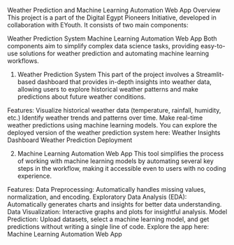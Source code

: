  Weather Prediction and Machine Learning Automation Web App
Overview
This project is a part of the Digital Egypt Pioneers Initiative, developed in collaboration with EYouth. It consists of two main components:

Weather Prediction System
Machine Learning Automation Web App
Both components aim to simplify complex data science tasks, providing easy-to-use solutions for weather prediction and automating machine learning workflows.

1. Weather Prediction System
This part of the project involves a Streamlit-based dashboard that provides in-depth insights into weather data, allowing users to explore historical weather patterns and make predictions about future weather conditions.

Features:
Visualize historical weather data (temperature, rainfall, humidity, etc.)
Identify weather trends and patterns over time.
Make real-time weather predictions using machine learning models.
You can explore the deployed version of the weather prediction system here:
Weather Insights Dashboard
Weather Prediction Deployment

2. Machine Learning Automation Web App
This tool simplifies the process of working with machine learning models by automating several key steps in the workflow, making it accessible even to users with no coding experience.

Features:
Data Preprocessing: Automatically handles missing values, normalization, and encoding.
Exploratory Data Analysis (EDA): Automatically generates charts and insights for better data understanding.
Data Visualization: Interactive graphs and plots for insightful analysis.
Model Prediction: Upload datasets, select a machine learning model, and get predictions without writing a single line of code.
Explore the app here:
Machine Learning Automation Web App
